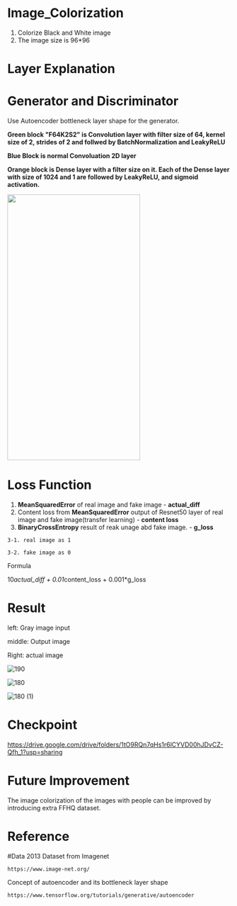 # Image_Colorization
  1. Colorize Black and White image
  2. The image size is 96*96


# Layer Explanation

  # Generator and Discriminator
  
  Use Autoencoder bottleneck layer shape for the generator. 
  
  **Green block "F64K2S2" is Convolution layer with filter size of 64, kernel size of 2, strides of 2 and follwed by BatchNormalization and LeakyReLU**
  
 **Blue Block is normal Convoluation 2D layer**
 
 **Orange block is Dense layer with a filter size on it. Each of the Dense layer with size of 1024 and 1 are followed by LeakyReLU, and sigmoid activation.**
  
  <img src="https://user-images.githubusercontent.com/111392592/188504365-ea1a257b-126d-49c5-9859-92f896389f7c.png" width = "300" height = "600">

  
  
  
 # Loss Function
 
  1. **MeanSquaredError** of real image and fake image -  **actual_diff**
  2. Content loss from **MeanSquaredError** output of Resnet50 layer of real image and fake image(transfer learning) - **content loss**
  3. **BinaryCrossEntropy** result of reak unage abd fake image. - **g_loss**
  
    3-1. real image as 1
    
    3-2. fake image as 0
    
  Formula
  
  10*actual_diff + 0.01*content_loss + 0.001*g_loss
     

# Result

left: Gray image input

middle: Output image

Right: actual image


![190](https://user-images.githubusercontent.com/111392592/188255449-183a4c7d-5b7e-4eca-9acd-7ff0ab756453.png)

![180](https://user-images.githubusercontent.com/111392592/188255581-87bd70aa-3853-4b6c-a711-6cc987256742.png)

![180 (1)](https://user-images.githubusercontent.com/111392592/188256181-781eaea4-2fc2-4422-84d5-d8164ebac4c9.png)


# Checkpoint
  
  https://drive.google.com/drive/folders/1tO9RQn7qHs1r6lCYVD00hJDvCZ-Qfh_1?usp=sharing
  
  
# Future Improvement

  The image colorization of the images with people can be improved by introducing extra FFHQ dataset.
  
  
# Reference

  #Data
  2013 Dataset from Imagenet
  
    https://www.image-net.org/
    
    
  Concept of autoencoder and its bottleneck layer shape
  
    https://www.tensorflow.org/tutorials/generative/autoencoder
  
